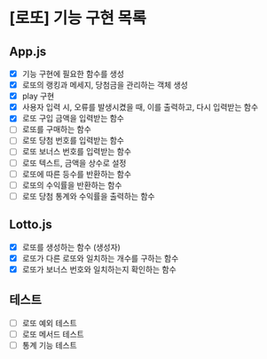 # [로또] 기능 구현 목록

## App.js
- [x] 기능 구현에 필요한 함수를 생성
- [x] 로또의 랭킹과 메세지, 당첨금을 관리하는 객체 생성
- [x] play 구현
- [x] 사용자 입력 시, 오류를 발생시켰을 때, 이를 출력하고, 다시 입력받는 함수
- [x] 로또 구입 금액을 입력받는 함수
- [ ] 로또를 구매하는 함수
- [ ] 로또 당첨 번호를 입력받는 함수
- [ ] 로또 보너스 번호를 입력받는 함수
- [ ] 로또 텍스트, 금액을 상수로 설정
- [ ] 로또에 따른 등수를 반환하는 함수
- [ ] 로또의 수익률을 반환하는 함수
- [ ] 로또 당첨 통계와 수익률을 출력하는 함수

## Lotto.js
- [x] 로또를 생성하는 함수 (생성자)
- [x] 로또가 다른 로또와 일치하는 개수를 구하는 함수
- [x] 로또가 보너스 번호와 일치하는지 확인하는 함수

## 테스트
- [ ] 로또 예외 테스트
- [ ] 로또 메서드 테스트
- [ ] 통계 기능 테스트